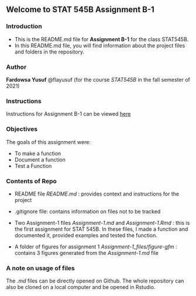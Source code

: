 ## Welcome to __STAT 545B Assignment B-1__

### Introduction
- This is the README.md file for __Assignment B-1__ for the class STAT545B.
- In this README.md file, you will find information about the project files and folders in the repository.

### Author
**Fardowsa Yusuf** @flayusuf
(for the course _STAT545B_ in the fall semester of 2021)

### Instructions
Instructions for Assignment B-1 can be viewed [here](https://stat545.stat.ubc.ca/assignments/assignment-b1/)

### Objectives
 
The goals of this assignment were:

- To make a function
- Document a function
- Test a Function
  
### Contents of Repo
 
- README file _README.md_ : provides context and instructions for the project

- .gitignore file: contains information on files not to be tracked

- Two Assignment-1 files _Assignment-1.md_ and _Assignment-1.Rmd_ : this is the first assignment for STAT 545B. In these files, I made a function and documented it, provided examples and tested the function.

- A folder of figures for assignment 1 _Assignment-1_files/figure-gfm_ : contains 3 figures generated from the _Assignment-1.md_ file

### A note on usage of files

The _.md_ files can be directly opened on Github. The whole repository can also be cloned on a local computer and be opened in Rstudio. 



